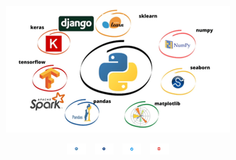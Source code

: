 # ![OusmanHamit](https://github.com/OusmanHamit/OusmanHamit/blob/main/banner.png)


<p align="center">
    <a href="https://www.linkedin.com/in/ousman-hamit-hassani/"><img height="24" src="https://github.com/OusmanHamit/OusmanHamit/blob/main/linkedin.png" alt=""></a> &nbsp; &nbsp;
    <a href="https://www.facebook.com/La-chaine-openclass4all-346728962011907/"><img height="24" src="https://github.com/OusmanHamit/OusmanHamit/blob/main/facebook.png" alt=""></a> &nbsp; &nbsp;
    <a href="https://twitter.com/HassaniOusman/likes"><img height="24" src="https://github.com/OusmanHamit/OusmanHamit/blob/main/twitter.png" alt=""></a> &nbsp; &nbsp;
    <a href="https://www.youtube.com/channel/UCE-613S-bsuLukwHDhnRxIA/?sub_confirmation=1"><img height="24" src="https://github.com/OusmanHamit/OusmanHamit/blob/main/youtube.png" alt=""></a>
</p>

